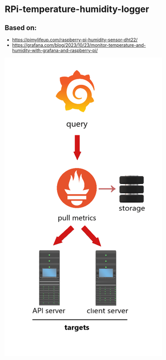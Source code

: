 # RPi-temperature-humidity-logger

## Based on:
* https://pimylifeup.com/raspberry-pi-humidity-sensor-dht22/
* https://grafana.com/blog/2023/10/23/monitor-temperature-and-humidity-with-grafana-and-raspberry-pi/

![photo](temp-and-humidity-prometheus-scraper-.png)
